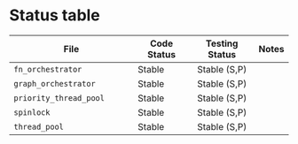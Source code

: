 # Status table

| File                        | Code Status  | Testing Status | Notes |
|-----------------------------|--------------|:--------------:|-------|
|`fn_orchestrator            `| Stable       | Stable (S,P)   | |
|`graph_orchestrator         `| Stable       | Stable (S,P)   | |
|`priority_thread_pool       `| Stable       | Stable (S,P)   | |
|`spinlock                   `| Stable       | Stable (S,P)   | |
|`thread_pool                `| Stable       | Stable (S,P)   | |
